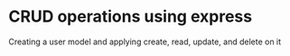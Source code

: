 <h1>CRUD operations using express</h1>


Creating a user model and applying create, read, update, and delete on it
